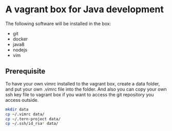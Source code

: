 # A vagrant box for Java development

The following software will be installed in the box:

- git
- docker
- java8
- nodejs
- vim

## Prerequisite


To have your own vimrc installed to the vagrant box, create a data folder, and put your own .vimrc file into the folder. And also you can copy your own ssh key file to vagrant box if you want to access the git repository you access outside.

```bash
mkdir data
cp ~/.vimrc data/
cp ~/.tern-project data/
cp ~/.ssh/id_rsa* data/
```

